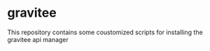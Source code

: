 # gravitee
This repository contains some coustomized scripts for installing the gravitee api manager
